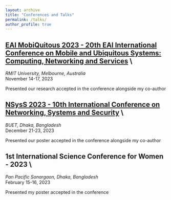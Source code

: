 ```yaml
---
layout: archive
title: "Conferences and Talks"
permalink: /talks/
author_profile: true
---
```


## [EAI MobiQuitous 2023 - 20th EAI International Conference on Mobile and Ubiquitous Systems: Computing, Networking and Services](https://mobiquitous.eai-conferences.org/2023/) \
*RMIT University, Melbourne, Australia* \
November 14-17, 2023

Presented our research accepted in the conference alongside my co-author

## [NSysS 2023 - 10th International Conference on Networking, Systems and Security](https://cse.buet.ac.bd/nsyss2023/) \
*BUET, Dhaka, Bangladesh* \
December 21-23, 2023

Presented our poster accepted in the conference alongside my co-author

## 1st International Science Conference for Women - 2023 \
*Pan Pacific Sonargaon, Dhaka, Bangladesh* \
February 15-16, 2023

Presented my poster accepted in the conference
